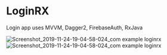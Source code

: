 # LoginRX
Login app uses MVVM, Dagger2, FirebaseAuth, RxJava

![Screenshot_2019-11-24-19-04-58-024_com example loginrx](https://user-images.githubusercontent.com/32907234/69499121-31945a00-0eef-11ea-972c-e28608302253.jpg)
![Screenshot_2019-11-24-19-04-58-024_com example loginrx](https://user-images.githubusercontent.com/32907234/69499146-60123500-0eef-11ea-812e-8ad67be7cfdb.jpg)

